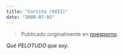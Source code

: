 ```yaml
---
title: "Cortito (XVII)"
date: "2008-07-03"
---
```


> Publicado originalmente en [noesporno](/noesporno).

_Qué PELOTUDO que soy._